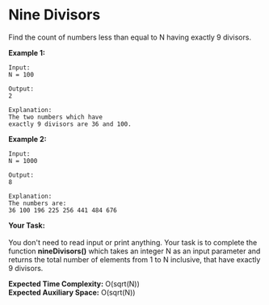 # Nine Divisors
Find the count of numbers less than equal to N having exactly 9 divisors.
 
**Example 1:**
```
Input:
N = 100

Output:
2

Explanation:
The two numbers which have 
exactly 9 divisors are 36 and 100.
```
**Example 2:**
```
Input:
N = 1000

Output:
8 

Explanation:
The numbers are:
36 100 196 225 256 441 484 676
```
**Your Task:**<br>  
You don't need to read input or print anything. Your task is to complete the function **nineDivisors()** which takes an integer N as an input parameter and returns the total number of elements from 1 to N inclusive, that have exactly 9 divisors.

**Expected Time Complexity:** O(sqrt(N))<br>
**Expected Auxiliary Space:**  O(sqrt(N))
